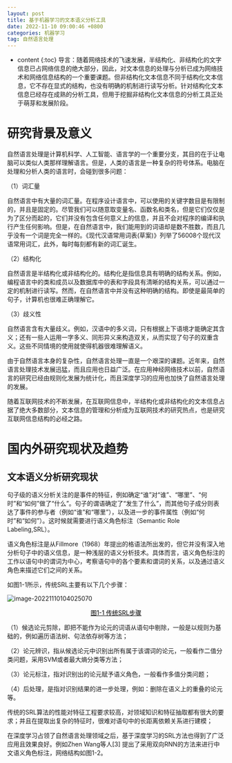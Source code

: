```yaml
---
layout: post
title: 基于机器学习的文本语义分析工具
date: 2022-11-10 09:00:46 +0800
categories: 机器学习
tag: 自然语言处理
---
```


* content
{:toc}
导言：随着网络技术的飞速发展，半结构化、非结构化的文字信息已占网络信息的绝大部分，因此，对文本信息的处理与分析已成为网络技术和网络信息结构的一个重要课题。但非结构化文本信息不同于结构化文本信息，它不存在显式的结构，也没有明确的机制进行读写分析。针对结构化文本信息已经存在成熟的分析工具，但用于挖掘非结构化文本信息的分析工具正处于萌芽和发展阶段。



# 研究背景及意义

自然语言处理是计算机科学、人工智能、语言学的一个重要分支，其目的在于让电脑可以类似人类那样理解语言。但是，人类的语言是一种复杂的符号体系。电脑在处理和分析人类的语言时，会碰到很多问题：

（1）词汇量

自然语言中有大量的词汇量。在程序设计语言中，可以使用的关键字数目是有限制的，并且是固定的。尽管我们可以随意取变量名、函数名和类名，但是它们仅仅是为了区分而起的，它们并没有包含任何意义上的信息，并且不会对程序的编译和执行产生任何影响。但是，在自然语言中，我们能用到的词语却是数不胜数，而且几乎没有一个词是完全一样的。《现代汉语常用词表(草案)》列举了56008个现代汉语常用词汇，此外，每时每刻都有新的词汇诞生。

（2）结构化

自然语言是半结构化或非结构化的。结构化是指信息具有明确的结构关系。例如，编程语言中的类和成员以及数据库中的表和字段具有清晰的结构关系，可以通过一定的机制进行读写。然而，在自然语言中并没有这种明确的结构。即使是最简单的句子，计算机也很难正确理解它。

（3）歧义性

自然语言含有大量歧义。例如，汉语中的多义词，只有根据上下语境才能确定其含义；还有一些人运用一字多义、同形异义来构造双关，从而实现了句子的双重含义。这些不同情境的使用就使得机器很难理解语义。

由于自然语言本身的复杂性，自然语言处理一直是一个艰深的课题。近年来，自然语言处理技术发展迅猛，而且应用也日益广泛。在应用神经网络技术以前，自然语言的研究已经由规则化发展为统计化，而且深度学习的应用也加快了自然语言处理的发展。

随着互联网技术的不断发展，在互联网信息中，半结构化或非结构化的文本信息占据了绝大多数部分，文本信息的管理和分析成为互联网技术的研究热点，也是研究互联网信息结构的必经之路。

# 国内外研究现状及趋势

## 文本语义分析研究现状

句子级的语义分析关注的是事件的特征，例如确定“谁”对“谁”、“哪里”、“何时”和“如何”做了“什么”。句子的谓语确定了“发生了什么”，而其他句子成分则表达了事件的参与者（例如“谁”和“哪里”），以及进一步的事件属性（例如“何时”和“如何”）。这时候就需要进行语义角色标注（Semantic Role Labeling,SRL）。

语义角色标注是从Fillmore（1968）年提出的格语法所出发的，但它并没有深入地分析句子中的语义信息，是一种浅层的语义分析技术。具体而言，语义角色标注的工作以语句中的谓词为中心，考察语句中的各个要素和谓词的关系，以及通过语义角色来描述它们之间的关系。

如图1-1所示，传统SRL主要有以下几个步骤：

![image-20221110104025070](https://s2.loli.net/2022/11/10/5YaqoOFuAjSVz6m.png)

<center style="font-size:14px;color:#000;text-decoration:underline">图1-1 传统SRL步骤</center>

（1）候选论元剪除，即把不能作为论元的词语从语句中剔除，一般是以规则为基础的，例如遍历语法树、句法依存树等方法；

（2）论元辨识，指从候选论元中识别出所有属于该谓词的论元，一般看作二值分类问题，采用SVM或者最大熵分类等方法；

（3）论元标注，指对识别出的论元赋予语义角色，一般看作多值分类问题；

（4）后处理，是指对识别结果的进一步处理，例如：删除在语义上的重叠的论元等。

传统的SRL算法的性能对特征工程要求较高，对领域知识和特征抽取都有很大的要求；并且在提取出复杂的特征时，很难对语句中的长距离依赖关系进行建模；

在深度学习占领了自然语言处理领域之后，基于深度学习的SRL方法也得到了广泛应用且效果良好。例如Zhen Wang等人[3] 提出了采用双向RNN的方法来进行中文语义角色标注，网络结构如图1-2。
